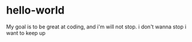 # hello-world
My goal is to be great at coding, and i'm will not stop.
i don't wanna stop i want to keep up 
